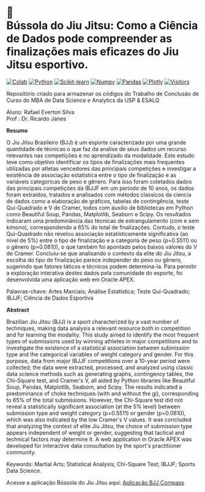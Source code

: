 # 🥋<br>Bússola do Jiu Jitsu: Como a Ciência de Dados pode compreender as finalizações mais eficazes do Jiu Jitsu esportivo. 
 
[![Colab](https://img.shields.io/badge/Colab-F9AB00?style=for-the-badge&logo=googlecolab&color=525252)](URL_DO_SEU_COLAB_SE_TIVER) [![Python](https://img.shields.io/badge/Python-3776AB?style=for-the-badge&logo=python&logoColor=white)](URL_RELEVANTE_PYTHON) [![Scikit-learn](https://img.shields.io/badge/scikit--learn-F7931E?style=for-the-badge&logo=scikit-learn&logoColor=white)](URL_RELEVANTE_SKLEARN) [![Numpy](https://img.shields.io/badge/Numpy-013243?style=for-the-badge&logo=numpy&logoColor=white)](URL_RELEVANTE_NUMPY) [![Pandas](https://img.shields.io/badge/Pandas-150458?style=for-the-badge&logo=pandas&logoColor=white)](URL_RELEVANTE_PANDAS) [![Plotly](https://img.shields.io/badge/Plotly-3F4F75?style=for-the-badge&logo=plotly&logoColor=white)](URL_RELEVANTE_PLOTLY) [![Visitors](https://hits.seeyoufarm.com/api/count/incr/badge.svg?url=https%3A%2F%2Fgithub.com%2FSEU_USUARIO%2FSEU_REPO&count_bg=%2379C83D&title_bg=%23555555&title=VISITORS)](https://hits.seeyoufarm.com)

Repositório criado para armazenar os códigos do Trabalho de Conclusão de Curso do MBA de Data Science e Analytics da USP & ESALQ

Aluno: Rafael Everton Silva <br>
Prof : Dr. Ricardo Janes

<strong> Resumo </strong>

O Jiu Jitsu Brasileiro (BJJ) é um esporte caracterizado por uma grande quantidade de técnicas o que faz da analise de seus dados um recurso relevantes nas competições e no aprendizado da modalidade. Este estudo teve como objetivo identificar os tipos de finalizações mais frequentes utilizadas por atletas vencedores das principais competições e investigar a existência de associação estatística entre o tipo de finalização e as variáveis categoricas de peso e gênero. Para isso foram coletados dados das principais competições da IBJJF em um período de 10 anos, os dados foram extraidos, tratados e analisados com métodos classicos da ciencia de dados como a elaboração de gráficos, tabelas de contingência, teste Qui-Quadrado e V de Cramer, todos com auxilio de bibliotecas em Python como Beautiful Soup, Pandas, Matplotlib, Seaborn e Scipy. Os resultados indicaram uma predominância das técnicas de estrangulamento (com e sem kimono), correspondendo a 65% do total de finalizações. Contudo, o teste Qui-Quadrado não revelou associação estatisticamente significativa (ao nível de 5%) entre o tipo de finalização e a categoria de peso (p=0.5511) ou o gênero (p=0.0810), o que também foi apontado pelos baixos valores do V de Cramer. Concluiu-se que analisando o contexto da elite do Jiu Jitsu, a escolha do tipo de finalização parece independer do peso ou gênero, sugerindo que fatores táticos e técnicos podem determina-la. Para permitir a exploração interativa destes dados pela comunidade do esporte, foi desenvolvida uma aplicação web em Oracle APEX.

Palavras-chave: Artes Marciais; Análise Estatística; Teste Qui-Quadrado; IBJJF; Ciência de Dados Esportiva

<strong> Abstract </strong>

Brazilian Jiu Jitsu (BJJ) is a sport characterized by a vast number of techniques, making data analysis a relevant resource both in competition and for learning the modality. This study aimed to identify the most frequent types of submissions used by winning athletes in major competitions and to investigate the existence of a statistical association between submission type and the categorical variables of weight category and gender. For this purpose, data from major IBJJF competitions over a 10-year period were collected; the data were extracted, processed, and analyzed using classic data science methods such as generating graphs, contingency tables, the Chi-Square test, and Cramer's V, all aided by Python libraries like Beautiful Soup, Pandas, Matplotlib, Seaborn, and Scipy. The results indicated a predominance of choke techniques (with and without the gi), corresponding to 65% of the total submissions. However, the Chi-Square test did not reveal a statistically significant association (at the 5% level) between submission type and weight category (p=0.5511) or gender (p=0.0810), which was also indicated by the low Cramer's V values. It was concluded that analyzing the context of elite Jiu Jitsu, the choice of submission type appears independent of weight or gender, suggesting that tactical and technical factors may determine it. A web application in Oracle APEX was developed for interactive data consultation by the sport's practitioner community.

Keywords:  Martial Arts; Statistical Analysis; Chi-Square Test; IBJJF; Sports Data Science.

Acesse a aplicação Bússola do Jiu Jitsu aqui: [Aplicação BJJ Compass](https://apex.oracle.com/pls/apex/r/rafalab/bjj249731/home)
